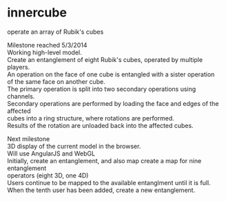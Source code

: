 innercube
=========

operate an array of Rubik's cubes

Milestone reached 5/3/2014<br>
 Working high-level model.<br>
 Create an entanglement of eight Rubik's cubes, operated by multiple players.<br>
 An operation on the face of one cube is entangled with a sister operation<br>
 of the same face on another cube.<br>
 The primary operation is split into two secondary operations using channels.<br>
 Secondary operations are performed by loading the face and edges of the affected<br>
 cubes into a ring structure, where rotations are performed.<br>
 Results of the rotation are unloaded back into the affected cubes.<br>
 
Next milestone<br>
  3D display of the current model in the browser.<br>
    Will use AngularJS and WebGL<br>
  Initially, create an entanglement, and also map create a map for nine entanglement<br>
    operators (eight 3D, one 4D)<br>
  Users continue to be mapped to the available entanglment until it is full.<br>
  When the tenth user has been added, create a new entanglement.<br>
